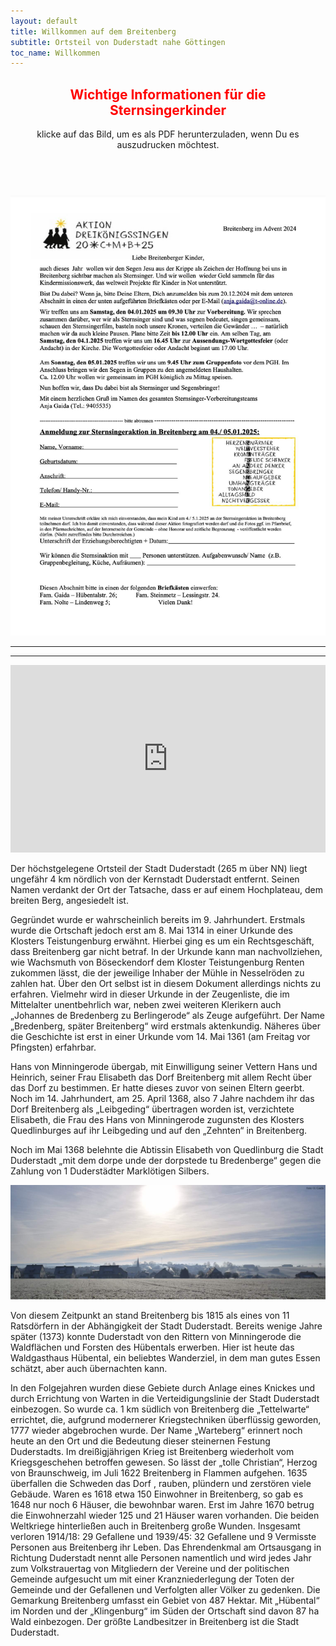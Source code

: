 ```yaml
---
layout: default
title: Willkommen auf dem Breitenberg
subtitle: Ortsteil von Duderstadt nahe Göttingen
toc_name: Willkommen
---
```


<header class="major">
<h2><font color=red>Wichtige Informationen für die Sternsingerkinder</font></h2>
klicke auf das Bild, um es als PDF herunterzuladen, wenn Du es auszudrucken möchtest.
</header>

<br><a href="images/Infobrief-Sternsingerkinder-2025.pdf" class="image featured"><img src="images/Infobrief-Sternsingerkinder-2025.jpg" alt=""/></a>

<hr><hr>

<iframe width="100%" height="300px" frameborder="0" allowfullscreen allow="geolocation" src="https://umap.openstreetmap.de/en/map/breitenberg_66210?scaleControl=false&miniMap=false&scrollWheelZoom=false&zoomControl=true&editMode=disabled&moreControl=true&searchControl=null&tilelayersControl=null&embedControl=null&datalayersControl=true&onLoadPanel=none&captionBar=false&captionMenus=true"></iframe>
<p>
Der höchstgelegene Ortsteil der Stadt Duderstadt (265 m über NN) liegt ungefähr
4 km nördlich von der Kernstadt Duderstadt entfernt. Seinen Namen verdankt der
Ort der Tatsache, dass er auf einem Hochplateau, dem breiten Berg, angesiedelt ist.
</p>
<p>
Gegründet wurde er wahrscheinlich bereits im 9. Jahrhundert. Erstmals wurde die
Ortschaft jedoch erst am 8. Mai 1314 in einer Urkunde des Klosters Teistungenburg
erwähnt. Hierbei ging es um ein Rechtsgeschäft, dass Breitenberg gar nicht betraf.
In der Urkunde kann man nachvollziehen, wie Wachsmuth von Böseckendorf dem Kloster
Teistungenburg Renten zukommen lässt, die der jeweilige Inhaber der Mühle in
Nesselröden zu zahlen hat. Über den Ort selbst ist in diesem Dokument
allerdings nichts zu erfahren. Vielmehr wird in dieser Urkunde in der
Zeugenliste, die im Mittelalter unentbehrlich war, neben zwei weiteren
Klerikern auch „Johannes de Bredenberg zu Berlingerode“ als Zeuge aufgeführt. Der
Name „Bredenberg, später Breitenberg“ wird erstmals aktenkundig. Näheres über die
Geschichte ist erst in einer Urkunde vom 14. Mai 1361 (am Freitag vor Pfingsten)
erfahrbar.
</p>
<p>
Hans von Minningerode übergab, mit Einwilligung seiner Vettern Hans und Heinrich,
seiner Frau Elisabeth das Dorf Breitenberg mit allem Recht über das Dorf zu
bestimmen. Er hatte dieses zuvor von seinen Eltern geerbt. Noch im 14. Jahrhundert,
am 25. April 1368, also 7 Jahre nachdem ihr das Dorf Breitenberg als „Leibgeding“
übertragen worden ist, verzichtete Elisabeth, die Frau des Hans von Minningerode
zugunsten des Klosters Quedlinburges auf ihr Leibgeding und auf den „Zehnten“ in
Breitenberg.
</p>
<p>Noch im Mai 1368 belehnte die Abtissin Elisabeth von Quedlinburg die Stadt Duderstadt „mit dem dorpe unde der dorpstede tu Bredenberge“ gegen die Zahlung von 1 Duderstädter Marklötigen Silbers.
</p>

<a href="#" class="image featured"><img src="images/bb_12_2017_winter-morgen.jpg" alt="" /></a>

<p>Von diesem Zeitpunkt an stand Breitenberg bis 1815 als eines von 11 Ratsdörfern in der Abhängigkeit der Stadt Duderstadt. Bereits wenige Jahre später (1373) konnte Duderstadt von den Rittern von Minningerode die Waldflächen und Forsten des Hübentals erwerben. Hier ist heute das Waldgasthaus Hübental, ein beliebtes Wanderziel, in dem man gutes Essen schätzt, aber auch übernachten kann.
</p>
<p>In den Folgejahren  wurden diese Gebiete durch Anlage eines Knickes und durch Errichtung von Warten in die Verteidigungslinie der Stadt Duderstadt einbezogen. So wurde ca. 1 km südlich von Breitenberg die „Tettelwarte“ errichtet, die, aufgrund modernerer Kriegstechniken überflüssig geworden, 1777 wieder abgebrochen wurde. Der Name „Warteberg“ erinnert  noch heute an den Ort und die Bedeutung dieser steinernen Festung Duderstadts. Im dreißigjährigen Krieg ist Breitenberg wiederholt vom Kriegsgeschehen betroffen gewesen.
So lässt der „tolle Christian“, Herzog von Braunschweig, im Juli 1622 Breitenberg in Flammen aufgehen. 1635 überfallen die Schweden das Dorf , rauben, plündern und zerstören viele Gebäude. Waren es 1618 etwa 150 Einwohner in Breitenberg, so gab es 1648 nur noch 6 Häuser, die bewohnbar waren.
Erst im Jahre 1670 betrug die Einwohnerzahl wieder 125 und 21 Häuser waren vorhanden.
Die beiden Weltkriege hinterließen auch in Breitenberg große Wunden. Insgesamt verloren 1914/18: 29 Gefallene und 1939/45: 32 Gefallene und 9 Vermisste Personen aus Breitenberg ihr Leben. Das Ehrendenkmal am Ortsausgang in Richtung Duderstadt nennt alle Personen namentlich und wird jedes Jahr zum Volkstrauertag von Mitgliedern der Vereine und der politischen Gemeinde aufgesucht um mit einer Kranzniederlegung der Toten der Gemeinde und der Gefallenen und Verfolgten aller Völker zu gedenken.
Die Gemarkung Breitenberg umfasst ein Gebiet von 487 Hektar. Mit „Hübental“ im Norden und der „Klingenburg“ im Süden der Ortschaft sind davon 87 ha Wald einbezogen. Der größte Landbesitzer in Breitenberg ist die Stadt Duderstadt.
</p>


